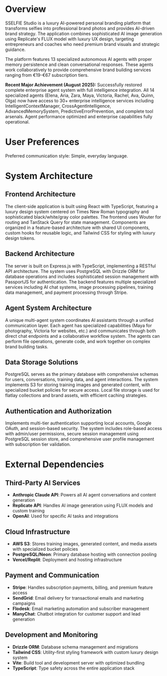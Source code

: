 # Overview

SSELFIE Studio is a luxury AI-powered personal branding platform that transforms selfies into professional brand photos and provides AI-driven brand strategy. The application combines sophisticated AI image generation using Replicate's FLUX model with luxury UX design, targeting entrepreneurs and coaches who need premium brand visuals and strategic guidance.

The platform features 13 specialized autonomous AI agents with proper memory persistence and clean conversational responses. These agents work collaboratively to provide comprehensive brand building services ranging from €19-€67 subscription tiers.

**Recent Major Achievement (August 2025):** Successfully restored complete enterprise agent system with full intelligence integration. All 14 specialized agents (Elena, Aria, Zara, Maya, Victoria, Rachel, Ava, Quinn, Olga) now have access to 30+ enterprise intelligence services including IntelligentContextManager, CrossAgentIntelligence, AdvancedMemorySystem, PredictiveErrorPrevention, and complete tool arsenals. Agent performance optimized and enterprise capabilities fully operational.

# User Preferences

Preferred communication style: Simple, everyday language.

# System Architecture

## Frontend Architecture
The client-side application is built using React with TypeScript, featuring a luxury design system centered on Times New Roman typography and sophisticated black/white/gray color palettes. The frontend uses Wouter for routing and TanStack Query for state management. Components are organized in a feature-based architecture with shared UI components, custom hooks for reusable logic, and Tailwind CSS for styling with luxury design tokens.

## Backend Architecture  
The server is built on Express.js with TypeScript, implementing a RESTful API architecture. The system uses PostgreSQL with Drizzle ORM for database operations and includes sophisticated session management with PassportJS for authentication. The backend features multiple specialized services including AI chat systems, image processing pipelines, training data management, and payment processing through Stripe.

## Agent System Architecture
A unique multi-agent system coordinates AI assistants through a unified communication layer. Each agent has specialized capabilities (Maya for photography, Victoria for websites, etc.) and communicates through both direct chat endpoints and a collaborative workflow system. The agents can perform file operations, generate code, and work together on complex brand building tasks.

## Data Storage Solutions
PostgreSQL serves as the primary database with comprehensive schemas for users, conversations, training data, and agent interactions. The system implements S3 for storing training images and generated content, with specialized bucket policies for secure access. Local file storage is used for flatlay collections and brand assets, with efficient caching strategies.

## Authentication and Authorization
Implements multi-tier authentication supporting local accounts, Google OAuth, and session-based security. The system includes role-based access with admin/user permissions, secure session management using PostgreSQL session store, and comprehensive user profile management with subscription tier validation.

# External Dependencies

## Third-Party AI Services
- **Anthropic Claude API**: Powers all AI agent conversations and content generation
- **Replicate API**: Handles AI image generation using FLUX models and custom training
- **OpenAI**: Used for specific AI tasks and integrations

## Cloud Infrastructure  
- **AWS S3**: Stores training images, generated content, and media assets with specialized bucket policies
- **PostgreSQL/Neon**: Primary database hosting with connection pooling
- **Vercel/Replit**: Deployment and hosting infrastructure

## Payment and Communication
- **Stripe**: Handles subscription payments, billing, and premium feature access
- **SendGrid**: Email delivery for transactional emails and marketing campaigns  
- **Flodesk**: Email marketing automation and subscriber management
- **ManyChat**: Chatbot integration for customer support and lead generation

## Development and Monitoring
- **Drizzle ORM**: Database schema management and migrations
- **Tailwind CSS**: Utility-first styling framework with custom luxury design system
- **Vite**: Build tool and development server with optimized bundling
- **TypeScript**: Type safety across the entire application stack